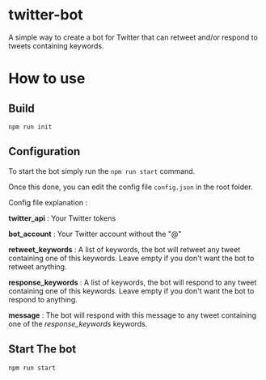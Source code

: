 # twitter-bot
A simple way to create a bot for Twitter that can retweet and/or respond to tweets containing keywords.

# How to use
## Build
`npm run init`
## Configuration
To start the bot simply run the `npm run start` command.

Once this done, you can edit the config file `config.json` in the root folder.

Config file explanation : 

**twitter_api** : Your Twitter tokens

**bot_account** : Your Twitter account without the "@"

**retweet_keywords** : A list of keywords, the bot will retweet any tweet containing one of this keywords. Leave empty if you don't want the bot to retweet anything.

**response_keywords** : A list of keywords, the bot will respond to any tweet containing one of this keywords. Leave empty if you don't want the bot to respond to anything.

**message** : The bot will respond with this message to any tweet containing one of the *response_keywords* keywords.

## Start The bot
`npm run start`
